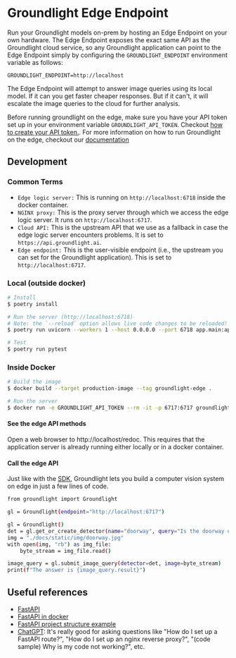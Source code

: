 # Groundlight Edge Endpoint

Run your Groundlight models on-prem by hosting an Edge Endpoint on your own hardware.  The Edge Endpoint exposes the exact same API as the Groundlight cloud service, so any Groundlight application can point to the Edge Endpoint simply by configuring the `GROUNDLIGHT_ENDPOINT` environment variable as follows:

```
GROUNDLIGHT_ENDPOINT=http://localhost
```

The Edge Endpoint will attempt to answer image queries using its local model.  If it can you get faster cheaper responses.  But if it can't, it will escalate the image queries to the cloud for further analysis.

Before running groundlight on the edge, make
sure you have your API token set up in your environment variable 
`GROUNDLIGHT_API_TOKEN`. Checkout [how to create your API token.](https://code.groundlight.ai/python-sdk/docs/getting-started/api-tokens). For more information on 
how to run Groundlight on the edge, checkout our [documentation](https://code.groundlight.ai/python-sdk/docs/building-applications/edge)

## Development

### Common Terms 

* `Edge logic server:` This is running on `http://localhost:6718` inside the docker container. 
* `NGINX proxy:` This is the proxy server through which we access the edge logic server. It runs on `http://localhost:6717`.
* `Cloud API:` This is the upstream API that we use as a fallback in case the edge logic server encounters problems. It is set to `https://api.groundlight.ai`. 
* `Edge endpoint:` This is the user-visible endpoint (i.e., the upstream you can set for the Groundlight application). This is set to `http://localhost:6717`. 


### Local (outside docker)

```BASH
# Install
$ poetry install

# Run the server (http://localhost:6718)
# Note: the `--reload` option allows live code changes to be reloaded!
$ poetry run uvicorn --workers 1 --host 0.0.0.0 --port 6718 app.main:app --reload

# Test
$ poetry run pytest
```

### Inside Docker

```BASH
# Build the image
$ docker build --target production-image --tag groundlight-edge .

# Run the server
$ docker run -e GROUNDLIGHT_API_TOKEN --rm -it -p 6717:6717 groundlight-edge
```

#### See the edge API methods

Open a web browser to http://localhost/redoc. This requires that the application server is already
running either locally or in a docker container. 

#### Call the edge API

Just like with the [SDK](https://code.groundlight.ai/python-sdk/docs/getting-started), Groundlight lets
you build a computer vision system on edge in just a few lines of code. 

```BASH
from groundlight import Groundlight

gl = Groundlight(endpoint="http://localhost:6717")

gl = Groundlight()
det = gl.get_or_create_detector(name="doorway", query="Is the doorway open?")
img = "./docs/static/img/doorway.jpg"  
with open(img, "rb") as img_file:
    byte_stream = img_file.read()

image_query = gl.submit_image_query(detector=det, image=byte_stream)
print(f"The answer is {image_query.result}")

```

## Useful references

- [FastAPI](https://fastapi.tiangolo.com)
- [FastAPI in docker](https://fastapi.tiangolo.com/deployment/docker/)
- [FastAPI project structure example](https://github.com/tiangolo/full-stack-fastapi-postgresql)
- [ChatGPT](https://chat.openai.com/chat): It's really good for asking questions like "How do I set up a FastAPI route?", "How do I set up an nginx reverse proxy?", "(code sample) Why is my code not working?", etc.
